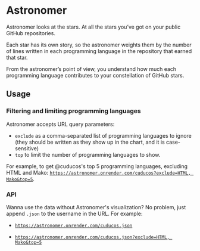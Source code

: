 # Astronomer

Astronomer looks at the stars. At all the stars you’ve got on your public GitHub repositories.

Each star has its own story, so the astronomer weights them by the number of lines written in each programming language in the repository that earned that star.

From the astronomer’s point of view, you understand how much each programming language contributes to your constellation of GitHub stars.

## Usage

### Filtering and limiting programming languages

Astronomer accepts URL query parameters:

* `exclude` as a comma-separated list of programming languages to ignore (they should be written as they show up in the chart, and it is case-sensitive)
* `top` to limit the number of programming languages to show.

For example, to get @cuducos's top 5 programming languages, excluding HTML and Mako: [`https://astronomer.onrender.com/cuducos?exclude=HTML, Mako&top=5`](https://astronomer.onrender.com/cuducos?exclude=HTML,%20Mako&top=5).

### API

Wanna use the data without Astronomer's visualization? No problem, just append `.json` to the username in the URL. For example:

* [`https://astronomer.onrender.com/cuducos.json`](https://astronomer.onrender.com/cuducos.json)

* [`https://astronomer.onrender.com/cuducos.json?exclude=HTML, Mako&top=5`](https://astronomer.onrender.com/cuducos.json?exclude=HTML,%20Mako&top=5)
